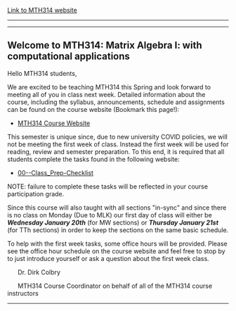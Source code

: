[Link to MTH314 website](http://cmse.msu.edu/mth314/)

----

---
## Welcome to MTH314: Matrix Algebra I: with computational applications


Hello MTH314 students,

We are excited to be teaching MTH314 this Spring and look forward to meeting all of you in class next week. Detailed information about the course, including the syllabus, announcements, schedule and assignments can be found on the course website (Bookmark this page!):

- [MTH314 Course Website](http://cmse.msu.edu/mth314)

This semester is unique since, due to new university COVID policies, we will not be meeting the first week of class. Instead the first week will be used for reading, review and semester preparation.  To this end, it is required that all students complete the tasks found in the following website:

- [00--Class_Prep-Checklist](https://msu-cmse-courses.github.io/mth314-s21-student/assignments/00-Class_Prep_Checklist.html)

NOTE: failure to complete these tasks will be reflected in your course participation grade. 

Since this course will also taught with all sections "in-sync" and since there is no class on Monday (Due to MLK) our first day of class will either be **_Wednesday January 20th_** (for MW sections) or **_Thursday January 21st_** (for TTh sections) in order to keep the sections on the same basic schedule.

To help with the first week tasks, some office hours will be provided.  Please see the office hour schedule on the course website and feel free to stop by to just introduce yourself or ask a question about the first week class. 


&nbsp;&nbsp;&nbsp;&nbsp;&nbsp;&nbsp;Dr. Dirk Colbry 

&nbsp;&nbsp;&nbsp;&nbsp;&nbsp;&nbsp;MTH314 Course Coordinator on behalf of all of the MTH314 course instructors


-----
